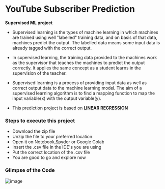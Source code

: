 # YouTube Subscriber Prediction

 **Supervised ML project**

- Supervised learning is the types of machine learning in which machines are trained using well "labelled" training data, and on basis of that data, machines predict the output. The labelled data means some input data is already tagged with the correct output.
- In supervised learning, the training data provided to the machines work as the supervisor that teaches the machines to predict the output correctly. It applies the same concept as a student learns in the supervision of the teacher.
- Supervised learning is a process of providing input data as well as correct output data to the machine learning model. The aim of a supervised learning algorithm is to find a mapping function to map the input variable(x) with the output variable(y).

 - This prediction project is based on **LINEAR REGRESSION**

### Steps to execute this project 
- Download the zip file
- Unzip the file to your preferred location
- Open it on Notebook,Spyder or Google Colab
- Insert the .csv file in the IDE's you are using
- Put the correct location of the .csv file
- You are good to go and explore now

### Glimpse of the Code
![image](https://user-images.githubusercontent.com/83566090/132944805-e6bb0517-d8e8-4ba2-b3c9-49972430351a.png)

